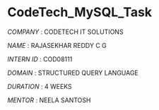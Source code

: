 # CodeTech_MySQL_Task

*COMPANY* : CODETECH IT SOLUTIONS

*NAME* : RAJASEKHAR REDDY C G 

*INTERN ID* : COD08111

*DOMAIN* : STRUCTURED QUERY LANGUAGE

*DURATION* : 4 WEEKS 

*MENTOR* : NEELA SANTOSH
